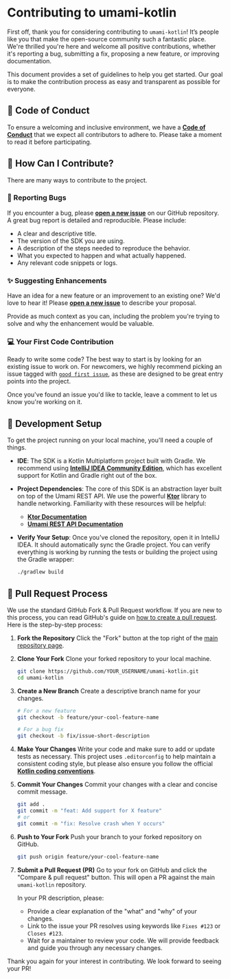 # Contributing to umami-kotlin

First off, thank you for considering contributing to `umami-kotlin`\! It’s people like you that make the open-source community such a fantastic place. We're thrilled you're here and welcome all positive contributions, whether it's reporting a bug, submitting a fix, proposing a new feature, or improving documentation.

This document provides a set of guidelines to help you get started. Our goal is to make the contribution process as easy and transparent as possible for everyone.

## 📜 Code of Conduct

To ensure a welcoming and inclusive environment, we have a [**Code of Conduct**](CODE_OF_CONDUCT.md) that we expect all contributors to adhere to. Please take a moment to read it before participating.

## 🤔 How Can I Contribute?

There are many ways to contribute to the project.

### 🐛 Reporting Bugs

If you encounter a bug, please [**open a new issue**](https://github.com/AppOutlet/umami-kotlin/issues/new) on our GitHub repository. A great bug report is detailed and reproducible. Please include:

  * A clear and descriptive title.
  * The version of the SDK you are using.
  * A description of the steps needed to reproduce the behavior.
  * What you expected to happen and what actually happened.
  * Any relevant code snippets or logs.

### ✨ Suggesting Enhancements

Have an idea for a new feature or an improvement to an existing one? We'd love to hear it\! Please [**open a new issue**](https://github.com/AppOutlet/umami-kotlin/issues/new) to describe your proposal.

Provide as much context as you can, including the problem you're trying to solve and why the enhancement would be valuable.

### 💻 Your First Code Contribution

Ready to write some code? The best way to start is by looking for an existing issue to work on. For newcomers, we highly recommend picking an issue tagged with [`good first issue`](https://github.com/AppOutlet/umami-kotlin/issues?q=state%3Aopen%20label%3A%22good%20first%20issue%22), as these are designed to be great entry points into the project.

Once you've found an issue you'd like to tackle, leave a comment to let us know you're working on it.

## 🚀 Development Setup

To get the project running on your local machine, you'll need a couple of things.

  * **IDE**: The SDK is a Kotlin Multiplatform project built with Gradle. We recommend using [**IntelliJ IDEA Community Edition**](https://www.jetbrains.com/idea/download/), which has excellent support for Kotlin and Gradle right out of the box.
  * **Project Dependencies**: The core of this SDK is an abstraction layer built on top of the Umami REST API. We use the powerful [**Ktor**](https://ktor.io/) library to handle networking. Familiarity with these resources will be helpful:
      * [**Ktor Documentation**](https://ktor.io/docs/welcome.html)
      * [**Umami REST API Documentation**](https://umami.is/docs/api)
  * **Verify Your Setup**: Once you've cloned the repository, open it in IntelliJ IDEA. It should automatically sync the Gradle project. You can verify everything is working by running the tests or building the project using the Gradle wrapper:

    ```bash
    ./gradlew build
    ```

## 📝 Pull Request Process

We use the standard GitHub Fork & Pull Request workflow. If you are new to this process, you can read GitHub's guide on [how to create a pull request](https://docs.github.com/en/pull-requests/collaborating-with-pull-requests/proposing-changes-to-your-work-with-pull-requests/creating-a-pull-request). Here is the step-by-step process:

1.  **Fork the Repository**
    Click the "Fork" button at the top right of the [main repository page](https://github.com/AppOutlet/umami-kotlin).

2.  **Clone Your Fork**
    Clone your forked repository to your local machine.

    ```bash
    git clone https://github.com/YOUR_USERNAME/umami-kotlin.git
    cd umami-kotlin
    ```

3.  **Create a New Branch**
    Create a descriptive branch name for your changes.

    ```bash
    # For a new feature
    git checkout -b feature/your-cool-feature-name

    # For a bug fix
    git checkout -b fix/issue-short-description
    ```

4.  **Make Your Changes**
    Write your code and make sure to add or update tests as necessary. This project uses `.editorconfig` to help maintain a consistent coding style, but please also ensure you follow the official [**Kotlin coding conventions**](https://kotlinlang.org/docs/coding-conventions.html).

5.  **Commit Your Changes**
    Commit your changes with a clear and concise commit message.

    ```bash
    git add .
    git commit -m "feat: Add support for X feature"
    # or
    git commit -m "fix: Resolve crash when Y occurs"
    ```

6.  **Push to Your Fork**
    Push your branch to your forked repository on GitHub.

    ```bash
    git push origin feature/your-cool-feature-name
    ```

7.  **Submit a Pull Request (PR)**
    Go to your fork on GitHub and click the "Compare & pull request" button. This will open a PR against the main `umami-kotlin` repository.

    In your PR description, please:

      * Provide a clear explanation of the "what" and "why" of your changes.
      * Link to the issue your PR resolves using keywords like `Fixes #123` or `Closes #123`.
      * Wait for a maintainer to review your code. We will provide feedback and guide you through any necessary changes.

Thank you again for your interest in contributing. We look forward to seeing your PR!
